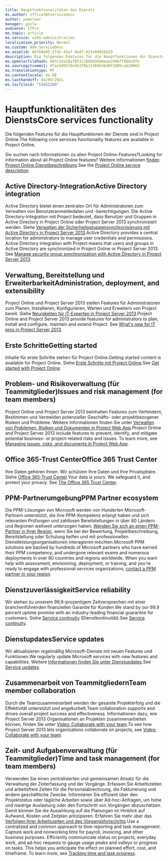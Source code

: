 ```yaml
---
title: Hauptfunktionalitäten des Diensts
ms.author: office365servicedesc
author: pamelaar
manager: gailw
audience: ITPro
ms.topic: article
ms.service: o365-administration
localization_priority: Normal
ms.custom: Adm_ServiceDesc
ms.assetid: 6bfb9e65-2f42-43af-8ad7-623e9402b029
description: Die folgenden Features für die Hauptfunktionen der Dienste sind in Project Online.
ms.openlocfilehash: 685c14a18af853c206bb9db0aaa294b7f96b1dfe
ms.sourcegitcommit: 9fac5d9579e3b370b15384b36d0f1805cab20065
ms.translationtype: MT
ms.contentlocale: de-DE
ms.lasthandoff: 04/09/2021
ms.locfileid: "51652289"
---
```

# <a name="core-services-functionality"></a><span data-ttu-id="83bdb-103">Hauptfunktionalitäten des Diensts</span><span class="sxs-lookup"><span data-stu-id="83bdb-103">Core services functionality</span></span>

<span data-ttu-id="83bdb-104">Die folgenden Features für die Hauptfunktionen der Dienste sind in Project Online.</span><span class="sxs-lookup"><span data-stu-id="83bdb-104">The following core services functionality features are available in Project Online.</span></span>
  
<span data-ttu-id="83bdb-105">Sie suchen nach Informationen zu allen Project Online-Features?</span><span class="sxs-lookup"><span data-stu-id="83bdb-105">Looking for information about all Project Online features?</span></span> <span data-ttu-id="83bdb-106">Weitere Informationen [finden Project Online Dienstbeschreibung](project-online-service-description.md).</span><span class="sxs-lookup"><span data-stu-id="83bdb-106">See the [Project Online service description](project-online-service-description.md).</span></span>
  
## <a name="active-directory-integration"></a><span data-ttu-id="83bdb-107">Active Directory-Integration</span><span class="sxs-lookup"><span data-stu-id="83bdb-107">Active Directory integration</span></span>

<span data-ttu-id="83bdb-p102">Active Directory bietet einen zentralen Ort für Administratoren zum Verwalten von Benutzeranmeldedaten und -berechtigungen. Die Active Directory-Integration mit Project bedeutet, dass Benutzer und Gruppen in Active Directory in Project Online oder Project Server 2013 synchronisiert werden. Siehe [Verwalten der Sicherheitsgruppensynchronisierung mit Active Directory in Project Server 2013](/project/manage-security-group-synchronization-with-active-directory-in-project-server).</span><span class="sxs-lookup"><span data-stu-id="83bdb-p102">Active Directory provides a central location for administrators to manage user credentials and permissions. Active Directory integration with Project means that users and groups in Active Directory are synchronized in Project Online or Project Server 2013. See [Manage security group synchronization with Active Directory in Project Server 2013](/project/manage-security-group-synchronization-with-active-directory-in-project-server).</span></span>
  
## <a name="administration-deployment-and-extensibility"></a><span data-ttu-id="83bdb-111">Verwaltung, Bereitstellung und Erweiterbarkeit</span><span class="sxs-lookup"><span data-stu-id="83bdb-111">Administration, deployment, and extensibility</span></span>

<span data-ttu-id="83bdb-p103">Project Online und Project Server 2013 stellen Features für Administratoren zum Planen, Installieren, Konfigurieren, Warten und Erweitern von Project bereit. Siehe [Neuigkeiten für IT-Experten in Project Server 2013](/project/what-s-new-for-it-pros-in-project-server-2016).</span><span class="sxs-lookup"><span data-stu-id="83bdb-p103">Project Online and Project Server 2013 provide features for administrators to plan, install and configure, maintain and extend Project. See [What's new for IT pros in Project Server 2013](/project/what-s-new-for-it-pros-in-project-server-2016).</span></span>
  
## <a name="getting-started"></a><span data-ttu-id="83bdb-114">Erste Schritte</span><span class="sxs-lookup"><span data-stu-id="83bdb-114">Getting started</span></span>

<span data-ttu-id="83bdb-115">Inhalte für erste Schritte stehen für Project Online.</span><span class="sxs-lookup"><span data-stu-id="83bdb-115">Getting started content is available for Project Online.</span></span> <span data-ttu-id="83bdb-116">Siehe [Erste Schritte mit Project Online](https://support.office.com/article/E3E5F64F-ADA5-4F9D-A578-130B2D4E5F11).</span><span class="sxs-lookup"><span data-stu-id="83bdb-116">See [Get started with Project Online](https://support.office.com/article/E3E5F64F-ADA5-4F9D-A578-130B2D4E5F11).</span></span>
  
## <a name="issues-and-risk-management-for-team-members"></a><span data-ttu-id="83bdb-117">Problem- und Risikoverwaltung (für Teammitglieder)</span><span class="sxs-lookup"><span data-stu-id="83bdb-117">Issues and risk management (for team members)</span></span>

<span data-ttu-id="83bdb-p105">Project Online und Project Server 2013 beinhalten Features zum Verhindern, Bestimmen und Vermeiden potenzieller Geschäfts- oder projektbezogener Risiken und Probleme. Weitere Informationen finden Sie unter [Verwalten von Problemen, Risiken und Dokumenten in Project Web App](/previous-versions/office/project-server-2010/hh767484(v=office.14)).</span><span class="sxs-lookup"><span data-stu-id="83bdb-p105">Project Online and Project Server 2013 include features to prevent, identify, and mitigate potential business- or project-related risks and issues. To learn more, see [Managing issues, risks, and documents in Project Web App](/previous-versions/office/project-server-2010/hh767484(v=office.14)).</span></span>
  
## <a name="office-365-trust-center"></a><span data-ttu-id="83bdb-120">Office 365-Trust Center</span><span class="sxs-lookup"><span data-stu-id="83bdb-120">Office 365 Trust Center</span></span>

<span data-ttu-id="83bdb-p106">Ihre Daten gehören Ihnen. Wir schützen Ihre Daten und Ihre Privatsphäre. Siehe [Office 365-Trust Center](https://go.microsoft.com/fwlink/?LinkId=402637).</span><span class="sxs-lookup"><span data-stu-id="83bdb-p106">Your data is yours. We safeguard it, and protect your privacy. See [The Office 365 Trust Center](https://go.microsoft.com/fwlink/?LinkId=402637).</span></span>
  
## <a name="ppm-partner-ecosystem"></a><span data-ttu-id="83bdb-124">PPM-Partnerumgebung</span><span class="sxs-lookup"><span data-stu-id="83bdb-124">PPM Partner ecosystem</span></span>

<span data-ttu-id="83bdb-p107">Die PPM-Lösungen von Microsoft werden von Hunderten Microsoft-Partnern unterstützt, die ihre PPM-Kompetenz erlangt haben und sich relevanten Prüfungen und zahllosen Bereitstellungen in über 80 Ländern und Regionen weltweit unterzogen haben. [Wenden Sie sich an einen PPM-Partner in Ihrer Region](https://go.microsoft.com/fwlink/p/?LinkId=272646), wenn Sie bei der Bewertung, Projektbeschreibung, Bereitstellung oder Schulung helfen und mit professionellen Dienstleistungsorganisationen interagieren möchten.</span><span class="sxs-lookup"><span data-stu-id="83bdb-p107">Microsoft PPM solutions are backed by hundreds of Microsoft partners who have earned their PPM competency, and undergone relevant exams and numerous deployments in over 80 countries and regions worldwide. When you want help with assessment, envisioning, deployment, or training, and you're ready to engage with professional services organizations, [contact a PPM partner in your region](https://go.microsoft.com/fwlink/p/?LinkId=272646).</span></span>
  
## <a name="service-reliability"></a><span data-ttu-id="83bdb-127">Dienstzuverlässigkeit</span><span class="sxs-lookup"><span data-stu-id="83bdb-127">Service reliability</span></span>

<span data-ttu-id="83bdb-128">Wir stehen zu unserem 99,9-prozentigem Zeitversprechen mit einer branchenführenden finanziellen Garantie für Kunden.</span><span class="sxs-lookup"><span data-stu-id="83bdb-128">We stand by our 99.9 percent uptime promise with an industry-leading financial guarantee for customers.</span></span> <span data-ttu-id="83bdb-129">Siehe [Service continuity](https://go.microsoft.com/fwlink/?LinkId=402653) (Dienstkontinuität).</span><span class="sxs-lookup"><span data-stu-id="83bdb-129">See [Service continuity](https://go.microsoft.com/fwlink/?LinkId=402653).</span></span>
  
## <a name="service-updates"></a><span data-ttu-id="83bdb-130">Dienstupdates</span><span class="sxs-lookup"><span data-stu-id="83bdb-130">Service updates</span></span>

<span data-ttu-id="83bdb-131">Wir aktualisieren regelmäßig Microsoft-Dienste mit neuen Features und Funktionen.</span><span class="sxs-lookup"><span data-stu-id="83bdb-131">We regularly update Microsoft services with new features and capabilities.</span></span> <span data-ttu-id="83bdb-132">Weitere [Informationen finden Sie unter Dienstupdates](../office-365-platform-service-description/service-updates.md).</span><span class="sxs-lookup"><span data-stu-id="83bdb-132">See [Service updates](../office-365-platform-service-description/service-updates.md).</span></span>
  
## <a name="team-member-collaboration"></a><span data-ttu-id="83bdb-133">Zusammenarbeit von Teammitgliedern</span><span class="sxs-lookup"><span data-stu-id="83bdb-133">Team member collaboration</span></span>

<span data-ttu-id="83bdb-134">Durch die Teamzusammenarbeit werden der gesamte Projekterfolg und die Effektivität unterstützt und angekurbelt.</span><span class="sxs-lookup"><span data-stu-id="83bdb-134">Team collaboration supports and drives overall project success and effectiveness.</span></span> <span data-ttu-id="83bdb-135">Informationen dazu, wie Project Server 2013 Organisationen an Projekten zusammenarbeiten können, finden Sie unter [Video: Collaborate with your team](https://go.microsoft.com/fwlink/?LinkId=402628).</span><span class="sxs-lookup"><span data-stu-id="83bdb-135">To see how Project Server 2013 lets organizations collaborate on projects, see [Video: Collaborate with your team](https://go.microsoft.com/fwlink/?LinkId=402628).</span></span>
  
## <a name="time-and-task-management-for-team-members"></a><span data-ttu-id="83bdb-136">Zeit- und Aufgabenverwaltung (für Teammitglieder)</span><span class="sxs-lookup"><span data-stu-id="83bdb-136">Time and task management (for team members)</span></span>

<span data-ttu-id="83bdb-p111">Verwenden Sie einen zentralisierten und gemeinsamen Ansatz für die Verwaltung der Zeiterfassung und der Vorgänge. Erfassen Sie Arbeitszeiten und arbeitsfreie Zeiten für die Personalabrechnung, die Fakturierung und andere geschäftliche Zwecke. Informieren Sie effizient über den Projektstatus oder tägliche Arbeiten sowie über Ad-hoc-Anfragen, um hohe und niedrige Auslastung oder den Fortschritt von Vorgängen abzuschätzen. Damit können Sie die Auswirkung auf die Planungen im Hinblick auf Aufwand, Kosten und Zeitplan antizipieren. Erfahren Sie mehr über das [Verfolgen Ihrer Arbeitszeiten und des Vorgangsfortschritts](https://go.microsoft.com/fwlink/p/?LinkId=271321).</span><span class="sxs-lookup"><span data-stu-id="83bdb-p111">Use a centralized and common approach to time reporting and task management. Capture work and nonworking time for payroll, invoicing, and other business purposes. Efficiently communicate status on projects, everyday work, and ad-hoc requests to gauge usage peaks and valleys or progress on tasks. This helps you anticipate the effect on planned effort, cost, and timeframe. To learn more, see [Tracking time and task progress](https://go.microsoft.com/fwlink/p/?LinkId=271321).</span></span>
